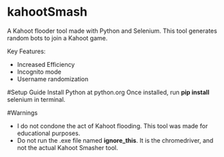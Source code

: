 # kahootSmash
A Kahoot flooder tool made with Python and Selenium.
This tool generates random bots to join a Kahoot game.

Key Features:
 - Increased Efficiency
 - Incognito mode
 - Username randomization

#Setup Guide
Install Python at python.org
Once installed, run __pip install__ selenium in terminal.

#Warnings
- I do not condone the act of Kahoot flooding. This tool was made for educational purposes.
- Do not run the .exe file named __ignore_this__. It is the chromedriver, and not the actual Kahoot Smasher tool.
